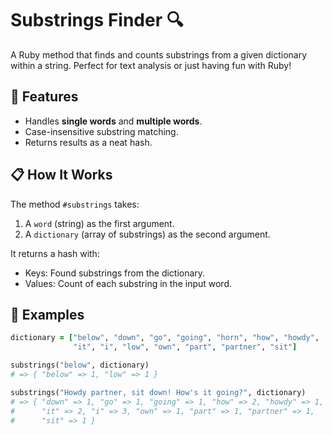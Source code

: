 # Substrings Finder 🔍

A Ruby method that finds and counts substrings from a given dictionary within a string. Perfect for text analysis or just having fun with Ruby!

## 🚀 Features

- Handles **single words** and **multiple words**.
- Case-insensitive substring matching.
- Returns results as a neat hash.

## 📋 How It Works

The method `#substrings` takes:
1. A `word` (string) as the first argument.
2. A `dictionary` (array of substrings) as the second argument.

It returns a hash with:
- Keys: Found substrings from the dictionary.
- Values: Count of each substring in the input word.

## 🧩 Examples

```ruby
dictionary = ["below", "down", "go", "going", "horn", "how", "howdy", 
              "it", "i", "low", "own", "part", "partner", "sit"]

substrings("below", dictionary)
# => { "below" => 1, "low" => 1 }

substrings("Howdy partner, sit down! How's it going?", dictionary)
# => { "down" => 1, "go" => 1, "going" => 1, "how" => 2, "howdy" => 1, 
#      "it" => 2, "i" => 3, "own" => 1, "part" => 1, "partner" => 1, 
#      "sit" => 1 }
```